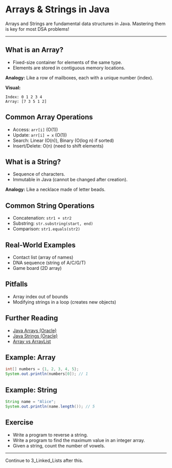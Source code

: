 # Arrays & Strings in Java

Arrays and Strings are fundamental data structures in Java. Mastering them is key for most DSA problems!

---

## What is an Array?
- Fixed-size container for elements of the same type.
- Elements are stored in contiguous memory locations.

**Analogy:** Like a row of mailboxes, each with a unique number (index).

**Visual:**
```
Index: 0 1 2 3 4
Array: [7 3 5 1 2]
```

## Common Array Operations
- Access: `arr[i]` (O(1))
- Update: `arr[i] = x` (O(1))
- Search: Linear (O(n)), Binary (O(log n) if sorted)
- Insert/Delete: O(n) (need to shift elements)

## What is a String?
- Sequence of characters.
- Immutable in Java (cannot be changed after creation).

**Analogy:** Like a necklace made of letter beads.

## Common String Operations
- Concatenation: `str1 + str2`
- Substring: `str.substring(start, end)`
- Comparison: `str1.equals(str2)`

## Real-World Examples
- Contact list (array of names)
- DNA sequence (string of A/C/G/T)
- Game board (2D array)

## Pitfalls
- Array index out of bounds
- Modifying strings in a loop (creates new objects)

## Further Reading
- [Java Arrays (Oracle)](https://docs.oracle.com/javase/tutorial/java/nutsandbolts/arrays.html)
- [Java Strings (Oracle)](https://docs.oracle.com/javase/tutorial/java/data/strings.html)
- [Array vs ArrayList](https://www.geeksforgeeks.org/difference-between-array-and-arraylist-in-java/)

## Example: Array
```java
int[] numbers = {1, 2, 3, 4, 5};
System.out.println(numbers[0]); // 1
```

## Example: String
```java
String name = "Alice";
System.out.println(name.length()); // 5
```

## Exercise
- Write a program to reverse a string.
- Write a program to find the maximum value in an integer array.
- Given a string, count the number of vowels.

---

Continue to 3_Linked_Lists after this.
